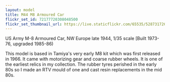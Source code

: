 ```yaml
---
layout: model
title: M44 M8 Armoured Car
flickr_set_id: 72177720308048500
flickr_set_thumbnail_url: https://live.staticflickr.com/65535/52873172652_778a436746_m.jpg
---
```


US Army M-8 Armoured Car, NW Europe late 1944, 1/35 scale
[Built 1973-76, upgraded 1985-86)

This model is based in Tamiya&#39;s very early M8 kit which was first released in 1966. It came with motorizing gear and coarse rubber wheels. It is one of the earliest relics in my collection. The rubber tyres perished in the early 80s so I made an RTV mould of one and cast resin replacements in the mid 80s. 


